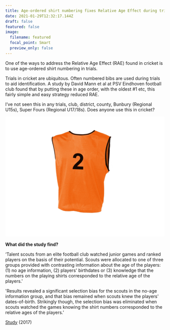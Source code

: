 ```yaml
---
title: Age-ordered shirt numbering fixes Relative Age Effect during trials
date: 2021-01-29T12:32:17.144Z
draft: false
featured: false
image:
  filename: featured
  focal_point: Smart
  preview_only: false
---
```

One of the ways to address the Relative Age Effect (RAE) found in cricket is to use age-ordered shirt numbering in trials.

Trials in cricket are ubiquitous. Often numbered bibs are used during trials to aid identification. A study by David Mann et al at PSV Eindhoven football club found that by putting these in age order, with the oldest #1 etc, this fairly simple and easy strategy reduced RAE.

I’ve not seen this in any trials, club, district, county, Bunbury (Regional U15s), Super Fours (Regional U17/18s). Does anyone use this in cricket?

![](bib.png)

**What did the study find?**

‘Talent scouts from an elite football club watched junior games and ranked players on the basis of their potential. Scouts were allocated to one of three groups provided with contrasting information about the age of the players: (1) no age information, (2) players' birthdates or (3) knowledge that the numbers on the playing shirts corresponded to the relative age of the players.'

'Results revealed a significant selection bias for the scouts in the no-age information group, and that bias remained when scouts knew the players' dates-of-birth. Strikingly though, the selection bias was eliminated when scouts watched the games knowing the shirt numbers corresponded to the relative ages of the players.’

[Study](https://pubmed.ncbi.nlm.nih.gov/27238077/#:~:text=When%20placed%20into%20age%20groups,show%20how%20to%20reduce%20it.) (2017)